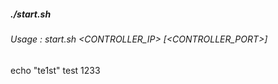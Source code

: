 ##### ./start.sh

###### Usage : start.sh <CONTROLLER_IP> [<CONTROLLER_PORT>]

echo "te1st"
test 1233
